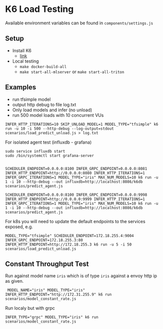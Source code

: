 # K6 Load Testing

 Available environment variables can be found in `components/settings.js`
 
## Setup

 * Install K6
   * [link](https://k6.io/docs/getting-started/installation/)
 * Local testing
   * `make docker-build-all`
   * `make start-all-mlserver` or `make start-all-triton`

## Examples

 * run tfsimple model
 * output http debug to file log.txt
 * Only load models and infer (no unload)
 * run 500 model loads with 10 concurrent VUs

```
INFER_HTTP_ITERATIONS=10 SKIP_UNLOAD_MODEL=1 MODEL_TYPE="tfsimple" k6 run -u 10 -i 500 --http-debug --log-output=stdout scenarios/load_predict_unload.js > log.txt
```

For isolated agent test (influxdb - grafana)

```
sudo service influxdb start
sudo /bin/systemctl start grafana-server


SCHEDULER_ENDPOINT=0.0.0.0:8100 INFER_GRPC_ENDPOINT=0.0.0.0:8081 INFER_HTTP_ENDPOINT=http://0.0.0.0:8080 INFER_HTTP_ITERATIONS=1 INFER_GRPC_ITERATIONS=1 MODEL_TYPE="iris" MAX_NUM_MODELS=10 k6 run -u 1 -i 10 --http-debug --out influxdb=http://localhost:8086/k6db scenarios/predict_agent.js

SCHEDULER_ENDPOINT=0.0.0.0:8100 INFER_GRPC_ENDPOINT=0.0.0.0:9998 INFER_HTTP_ENDPOINT=http://0.0.0.0:9999 INFER_HTTP_ITERATIONS=1 INFER_GRPC_ITERATIONS=1 MODEL_TYPE="iris" MAX_NUM_MODELS=10 k6 run -u 1 -i 10 --http-debug --out influxdb=http://localhost:8086/k6db scenarios/predict_agent.js
```

For k8s you will need to update the default endpoints to the services exposed, e.g.

```
MODEL_TYPE="tfsimple" SCHEDULER_ENDPOINT=172.18.255.4:9004 INFER_GRPC_ENDPOINT=172.18.255.3:80 INFER_HTTP_ENDPOINT=http://172.18.255.3 k6 run -u 5 -i 50 scenarios/load_predict_unload.js
```

## Constant Throughput Test

Run against model name `iris` which is of type `iris` against a envoy http ip as given.

```
 MODEL_NAME="iris" MODEL_TYPE="iris" INFER_HTTP_ENDPOINT="http://172.31.255.9" k6 run scenarios/model_constant_rate.js
```

Run localy but with grpc

```
INFER_TYPE="grpc" MODEL_TYPE="iris" k6 run scenarios/model_constant_rate.js
```
